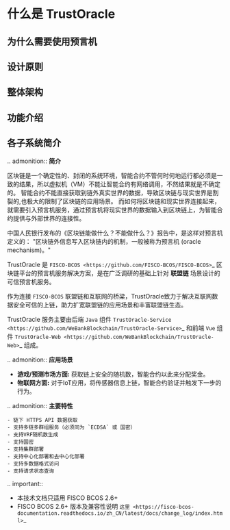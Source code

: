 # 什么是 TrustOracle


## 为什么需要使用预言机

## 设计原则



## 整体架构


## 功能介绍


## 各子系统简介


 
.. admonition:: **简介**

  区块链是一个确定性的、封闭的系统环境，智能合约不管何时何地运行都必须是一致的结果，所以虚拟机（VM）不能让智能合约有网络调用，不然结果就是不确定的。
  智能合约不能直接获取到链外真实世界的数据，导致区块链与现实世界是割裂的,也极大的限制了区块链的应用场景。
  而如何将区块链和现实世界连接起来，就需要引入预言机服务，通过预言机将现实世界的数据输入到区块链上，为智能合约提供与外部世界的连接性。

   中国人民银行发布的《区块链能做什么？不能做什么？》报告中，是这样对预言机定义的：
  "区块链外信息写入区块链内的机制，一般被称为预言机 (oracle mechanism)。"

  TrustOracle 是 `FISCO-BCOS <https://github.com/FISCO-BCOS/FISCO-BCOS>`_ 区块链平台的预言机服务解决方案，是在广泛调研的基础上针对 **联盟链** 场景设计的可信预言机服务。

  作为连接 `FISCO-BCOS` 联盟链和互联网的桥梁，TrustOracle致力于解决互联网数据安全可信的上链，助力扩宽联盟链的应用场景和丰富联盟链生态。

  TrustOracle 服务主要由后端 `Java` 组件 `TrustOracle-Service <https://github.com/WeBankBlockchain/TrustOracle-Service>`_ 和前端 `Vue` 组件 `TrustOracle-Web <https://github.com/WeBankBlockchain/TrustOracle-Web>`_ 组成。



.. admonition:: **应用场景**

 - **游戏/预测市场方面:**
    获取链上安全的随机数，智能合约以此来分配奖金。
 - **物联网方面:**
    对于IoT应用，将传感器信息上链，智能合约验证并触发下一步的行为。


.. admonition:: **主要特性**

    - 链下 HTTPS API 数据获取
    - 支持多链多群组服务（必须同为 `ECDSA` 或 国密）
    - 支持VRF随机数生成
    - 支持国密
    - 支持集群部署
    - 支持中心化部署和去中心化部署
    - 支持多数据格式访问
    - 支持请求状态查询

.. important::

   - 本技术文档只适用 FISCO BCOS 2.6+
   - FISCO BCOS 2.6+ 版本及兼容性说明 `这里 <https://fisco-bcos-documentation.readthedocs.io/zh_CN/latest/docs/change_log/index.html>`_

